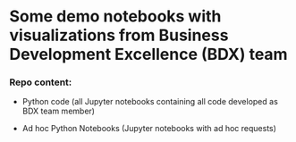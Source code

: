 # Some demo notebooks with visualizations from Business Development Excellence (BDX) team

### Repo content:

* Python code (all Jupyter notebooks containing all code developed as BDX team member)
- Ad hoc Python Notebooks (Jupyter notebooks with ad hoc requests)

